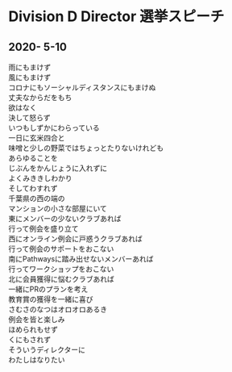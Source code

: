 # Division D Director 選挙スピーチ
## 2020- 5-10
  
雨にもまけず  
風にもまけず  
コロナにもソーシャルディスタンスにもまけぬ  
丈夫なからだをもち  
欲はなく  
決して怒らず  
いつもしずかにわらっている  
一日に玄米四合と  
味噌と少しの野菜ではちょっとたりないけれども  
あらゆることを  
じぶんをかんじょうに入れずに  
よくみききしわかり  
そしてわすれず  
千葉県の西の端の  
マンションの小さな部屋にいて  
東にメンバーの少ないクラブあれば  
行って例会を盛り立て  
西にオンライン例会に戸惑うクラブあれば  
行って例会のサポートをおこない  
南にPathwaysに踏み出せないメンバーあれば  
行ってワークショップをおこない  
北に会員獲得に悩むクラブあれば  
一緒にPRのプランを考え  
教育賞の獲得を一緒に喜び  
さむさのなつはオロオロあるき  
例会を皆と楽しみ  
ほめられもせず  
くにもされず  
そういうディレクターに  
わたしはなりたい  
